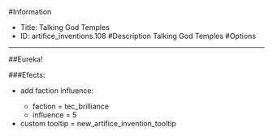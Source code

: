 #Information
 - Title: Talking God Temples
 - ID: artifice_inventions.108
#Description
Talking God Temples
#Options

___
##Eureka!

###Efects:<ul><li>add faction influence:</li><ul><li>faction = tec_brilliance</li><li>influence = 5</li></ul><li>custom tooltip = new_artifice_invention_tooltip</li></ul>

